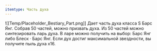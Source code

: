```yaml
---
itemtype: Часть духа
---
```

![[Temp/Placeholder_Bestiary_Part.png]]
Дает часть духа класса S Барс Янг. Собрав 50 частей, можно призвать духа. Из 50 частей можно синтезировать ларь духа. В ларе можно получить на выбор: Барс Янг либо Блеск · Барс Янг. Если дух достиг максимальной звездности, вы получите пыль духа х16.
